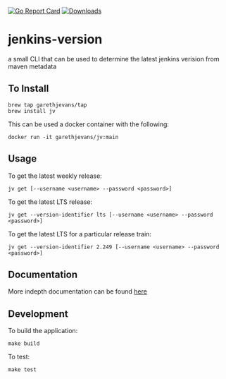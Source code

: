 [![Go Report Card](https://goreportcard.com/badge/github.com/garethjevans/jenkins-version)](https://goreportcard.com/report/github.com/garethjevans/jenkins-version)
[![Downloads](https://img.shields.io/github/downloads/garethjevans/jenkins-version/total.svg)]()

# jenkins-version

a small CLI that can be used to determine the latest jenkins verision from maven metadata

## To Install

```
brew tap garethjevans/tap
brew install jv
```

This can be used a docker container with the following:

```
docker run -it garethjevans/jv:main
```

## Usage

To get the latest weekly release:

```
jv get [--username <username> --password <password>]
```

To get the latest LTS release:

```
jv get --version-identifier lts [--username <username> --password <password>]
```

To get the latest LTS for a particular release train:

```
jv get --version-identifier 2.249 [--username <username> --password <password>]
```

## Documentation

More indepth documentation can be found [here](./docs/jv.md)

## Development

To build the application:

```
make build
```

To test:

```
make test
```
